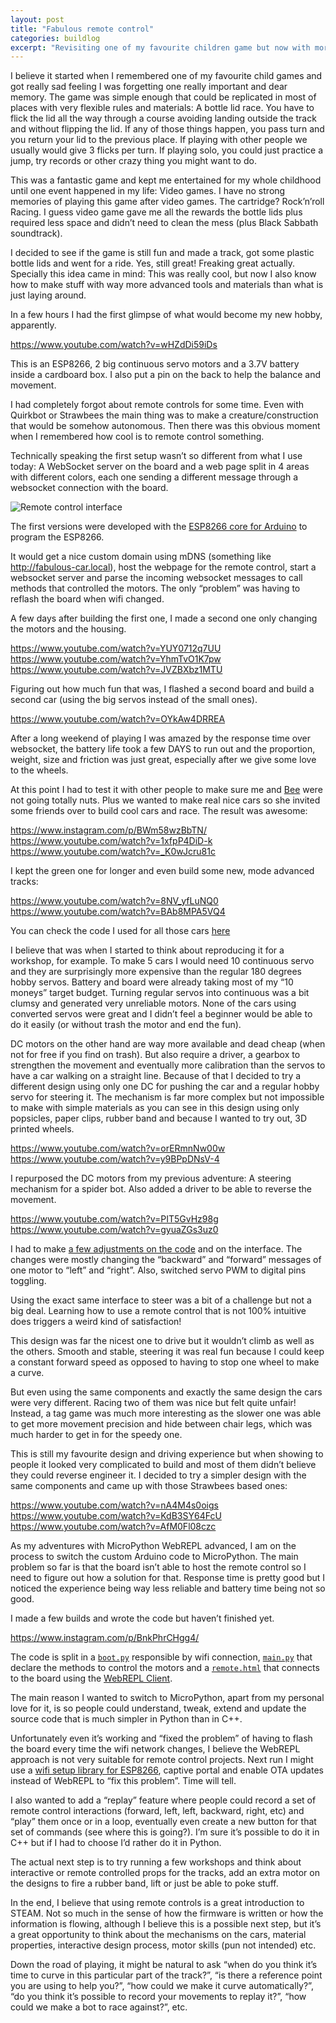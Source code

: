 ```yaml
---
layout: post
title: "Fabulous remote control"
categories: buildlog
excerpt: "Revisiting one of my favourite children game but now with more resources available."
---
```


I believe it started when I remembered one of my favourite child games and got really sad feeling I was forgetting one really important and dear memory. The game was simple enough that could be replicated in most of places with very flexible rules and materials: A bottle lid race. You have to flick the lid all the way through a course avoiding landing outside the track and without flipping the lid. If any of those things happen, you pass turn and you return your lid to the previous place. If playing with other people we usually would give 3 flicks per turn. If playing solo, you could just practice a jump, try records or other crazy thing you might want to do.

This was a fantastic game and kept me entertained for my whole childhood until one event happened in my life: Video games. I have no strong memories of playing this game after video games. The cartridge? Rock’n’roll Racing. I guess video game gave me all the rewards the bottle lids plus required less space and didn’t need to clean the mess (plus Black Sabbath soundtrack).

I decided to see if the game is still fun and made a track, got some plastic bottle lids and went for a ride. Yes, still great! Freaking great actually. Specially this idea came in mind: This was really cool, but now I also know how to make stuff with way more advanced tools and materials than what is just laying around.

In a few hours I had the first glimpse of what would become my new hobby, apparently.

https://www.youtube.com/watch?v=wHZdDi59iDs

This is an ESP8266, 2 big continuous servo motors and a 3.7V battery inside a cardboard box. I also put a pin on the back to help the balance and movement.

I had completely forgot about remote controls for some time. Even with Quirkbot or Strawbees the main thing was to make a creature/construction that would be somehow autonomous. Then there was this obvious moment when I remembered how cool is to remote control something.

Technically speaking the first setup wasn’t so different from what I use today: A WebSocket server on the board and a web page split in 4 areas with different colors, each one sending a different message through a websocket connection with the board.

![Remote control interface](https://i.imgur.com/7m4Y3vi.png)

The first versions were developed with the [ESP8266 core for Arduino](https://github.com/esp8266/Arduino) to program the ESP8266. 

It would get a nice custom domain using mDNS (something like http://fabulous-car.local), host the webpage for the remote control, start a websocket server and parse the incoming websocket messages to call methods that controlled the motors. The only “problem” was having to reflash the board when wifi changed.

A few days after building the first one, I made a second one only changing the motors and the housing.

https://www.youtube.com/watch?v=YUY0712q7UU
https://www.youtube.com/watch?v=YhmTvO1K7pw
https://www.youtube.com/watch?v=JVZBXbz1MTU

Figuring out how much fun that was, I flashed a second board and build a second car (using the big servos instead of the small ones).

https://www.youtube.com/watch?v=OYkAw4DRREA

After a long weekend of playing I was amazed by the response time over websocket, the battery life took a few DAYS to run out and the proportion, weight, size and friction was just great, especially after we give some love to the wheels.

At this point I had to test it with other people to make sure me and [Bee](https://beegrandinetti.com/) were not going totally nuts. Plus we wanted to make real nice cars so she invited some friends over to build cool cars and race. The result was awesome:

https://www.instagram.com/p/BWm58wzBbTN/
https://www.youtube.com/watch?v=1xfpP4DiD-k
https://www.youtube.com/watch?v=_K0wJcru81c

I kept the green one for longer and even build some new, mode advanced tracks:

https://www.youtube.com/watch?v=8NV_yfLuNQ0
https://www.youtube.com/watch?v=BAb8MPA5VQ4

You can check the code I used for all those cars [here](https://gist.github.com/murilopolese/67c657863a14641df26abe670cb0da29#file-fabulous-car-continuous-servo-ino)

I believe that was when I started to think about reproducing it for a workshop, for example. To make 5 cars I would need 10 continuous servo and they are surprisingly more expensive than the regular 180 degrees hobby servos. Battery and board were already taking most of my “10 moneys” target budget. Turning regular servos into continuous was a bit clumsy and generated very unreliable motors. None of the cars using converted servos were great and I didn’t feel a beginner would be able to do it easily (or without trash the motor and end the fun).

DC motors on the other hand are way more available and dead cheap (when not for free if you find on trash). But also require a driver, a gearbox to strengthen the movement and eventually more calibration than the servos to have a car walking on a straight line. Because of that I decided to try a different design using only one DC for pushing the car and a regular hobby servo for steering it. The mechanism is far more complex but not impossible to make with simple materials as you can see in this design using only popsicles, paper clips, rubber band and because I wanted to try out, 3D printed wheels.

https://www.youtube.com/watch?v=orERmnNw00w
https://www.youtube.com/watch?v=y9BPpDNsV-4

I repurposed the DC motors from my previous adventure: A steering mechanism for a spider bot. Also added a driver to be able to reverse the movement.

https://www.youtube.com/watch?v=PIT5GvHz98g
https://www.youtube.com/watch?v=gyuaZGs3uz0

I had to make [a few adjustments on the code](https://gist.github.com/murilopolese/67c657863a14641df26abe670cb0da29#file-fabulous-car-dc-motor-and-servo-ino) and on the interface. The changes were mostly changing the “backward” and “forward” messages of one motor to “left” and “right”. Also, switched servo PWM to digital pins toggling.

Using the exact same interface to steer was a bit of a challenge but not a big deal. Learning how to use a remote control that is not 100% intuitive does triggers a weird kind of satisfaction!

This design was far the nicest one to drive but it wouldn’t climb as well as the others. Smooth and stable, steering it was real fun because I could keep a constant forward speed as opposed to having to stop one wheel to make a curve.

But even using the same components and exactly the same design the cars were very different. Racing two of them was nice but felt quite unfair! Instead, a tag game was much more interesting as the slower one was able to get more movement precision and hide between chair legs, which was much harder to get in for the speedy one. 

This is still my favourite design and driving experience but when showing to people it looked very complicated to build and most of them didn’t believe they could reverse engineer it. I decided to try a simpler design with the same components and came up with those Strawbees based ones:

https://www.youtube.com/watch?v=nA4M4s0oigs
https://www.youtube.com/watch?v=KdB3SY64FcU
https://www.youtube.com/watch?v=AfM0Fl08czc

As my adventures with MicroPython WebREPL advanced, I am on the process to switch the custom Arduino code to MicroPython. The main problem so far is that the board isn’t able to host the remote control so I need to figure out how a solution for that. Response time is pretty good but I noticed the experience being way less reliable and battery time being not so good.

I made a few builds and wrote the code but haven’t finished yet.

https://www.instagram.com/p/BnkPhrCHgg4/

The code is split in a [`boot.py`](https://gist.github.com/murilopolese/67c657863a14641df26abe670cb0da29#file-py_boot-py) responsible by wifi connection, [`main.py`](https://gist.github.com/murilopolese/67c657863a14641df26abe670cb0da29#file-py_main-py) that declare the methods to control the motors and a [`remote.html`](https://gist.github.com/murilopolese/67c657863a14641df26abe670cb0da29#file-py_remote-html) that connects to the board using the [WebREPL Client](https://github.com/murilopolese/webrepl-client).

The main reason I wanted to switch to MicroPython, apart from my personal love for it, is so people could understand, tweak, extend and update the source code that is much simpler in Python than in C++. 

Unfortunately even it’s working and “fixed the problem” of having to flash the board every time the wifi network changes, I believe the WebREPL approach is not very suitable for remote control projects. Next run I might use a [wifi setup library for ESP8266](https://github.com/tzapu/WiFiManager), captive portal and enable OTA updates instead of WebREPL to “fix this problem”. Time will tell.

I also wanted to add a “replay” feature where people could record a set of remote control interactions (forward, left, left, backward, right, etc) and “play” them once or in a loop, eventually even create a new button for that set of commands (see where this is going?). I’m sure it’s possible to do it in C++ but if I had to choose I’d rather do it in Python.

The actual next step is to try running a few workshops and think about interactive or remote controlled props for the tracks, add an extra motor on the designs to fire a rubber band, lift or just be able to poke stuff.

In the end, I believe that using remote controls is a great introduction to STEAM. Not so much in the sense of how the firmware is written or how the information is flowing, although I believe this is a possible next step, but it’s a great opportunity to think about the mechanisms on the cars, material properties, interactive design process, motor skills (pun not intended) etc. 

Down the road of playing, it might be natural to ask “when do you think it’s time to curve in this particular part of the track?”, “is there a reference point you are using to help you?”, “how could we make it curve automatically?”, “do you think it’s possible to record your movements to replay it?”, “how could we make a bot to race against?”, etc.
